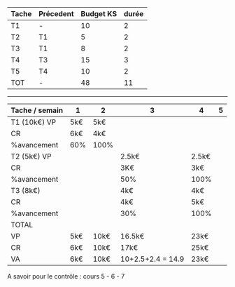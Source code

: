 | Tache | Précedent | Budget KS | durée |
| ----- | --------- | --------- | ----- |
| T1    | -         | 10        | 2     |
| T2    | T1        | 5         | 2     |
| T3    | T1        | 8         | 2     |
| T4    | T3        | 15        | 3     |
| T5    | T4        | 10        | 2     |
| TOT   | -         | 48        | 11    | 

-----


| Tache / semain | 1   | 2    | 3                 | 4     | 5   |
| -------------- | --- | ---- | ----------------- | ----- | --- |
| T1 (10k€) VP   | 5k€ | 5k€  |                   |       |     |
| CR             | 6k€ | 4k€  |                   |       |     |
| %avancement    | 60% | 100% |                   |       |     |
| T2 (5k€) VP    |     |      | 2.5k€             | 2.5k€ |     |
| CR             |     |      | 3K€               | 3k€   |     |
| %avancement    |     |      | 50%               | 100%  |     |
| T3 (8k€)       |     |      | 4k€               | 4k€   |     |
| CR             |     |      | 4k€               | 5k€   |     |
| %avancement    |     |      | 30%               | 100%  |     |
| TOTAL          |     |      |                   |       |     |
| VP             | 5k€ | 10k€ | 16.5k€            | 23k€  |     |
| CR             | 6k€ | 10k€ | 17k€              | 25k€  |     |
| VA             | 6k€ | 10k€ | 10+2.5+2.4 = 14.9 | 23k€  |     |

A savoir pour le contrôle : cours 5 - 6 - 7

